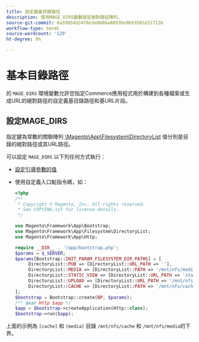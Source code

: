 ```yaml
---
title: 自定義基目錄路徑
description: 使用MAGE_DIRS變數設定絕對路徑陣列。
source-git-commit: 6a3995dd24f8e3e8686a8893be9693581d31712b
workflow-type: tm+mt
source-wordcount: '129'
ht-degree: 0%

---
```



# 基本目錄路徑

的 `MAGE_DIRS` 環境變數允許您指定Commerce應用程式用於構建到各種檔案或生成URL的絕對路徑的自定義基目錄路徑和基URL片段。

## 設定MAGE_DIRS

指定鍵為常數的關聯陣列 [\\Magento\\App\\Filesystem\\DirectoryList][directory-list] 值分別是目錄的絕對路徑或其URL路徑。

可以設定 `MAGE_DIRS` 以下列任何方式執行：

- [設定引導參數的值](../bootstrap/set-parameters.md)
- 使用自定義入口點指令碼，如：

   ```php
   <?php
   /**
    * Copyright © Magento, Inc. All rights reserved.
    * See COPYING.txt for license details.
    */
   
   use Magento\Framework\App\Bootstrap;
   use Magento\Framework\App\Filesystem\DirectoryList;
   use Magento\Framework\App\Http;
   
   require __DIR__ . '/app/bootstrap.php';
   $params = $_SERVER;
   $params[Bootstrap::INIT_PARAM_FILESYSTEM_DIR_PATHS] = [
        DirectoryList::PUB => [DirectoryList::URL_PATH => ''],
        DirectoryList::MEDIA => [DirectoryList::PATH => '/mnt/nfs/media', DirectoryList::URL_PATH => ''],
        DirectoryList::STATIC_VIEW => [DirectoryList::URL_PATH => 'static'],
        DirectoryList::UPLOAD => [DirectoryList::URL_PATH => '/mnt/nfs/media/upload'],
        DirectoryList::CACHE => [DirectoryList::PATH => '/mnt/nfs/cache'],
   ];
   $bootstrap = Bootstrap::create(BP, $params);
   /** @var Http $app */
   $app = $bootstrap->createApplication(Http::class);
   $bootstrap->run($app);
   ```

上面的示例為 `[cache]` 和 `[media]` 目錄 `/mnt/nfs/cache` 和 `/mnt/nfs/media`的下界。

<!-- link definitions -->

[directory-list]: https://github.com/magento/magento2/blob/2.4/lib/internal/Magento/Framework/App/Filesystem/DirectoryList.php
